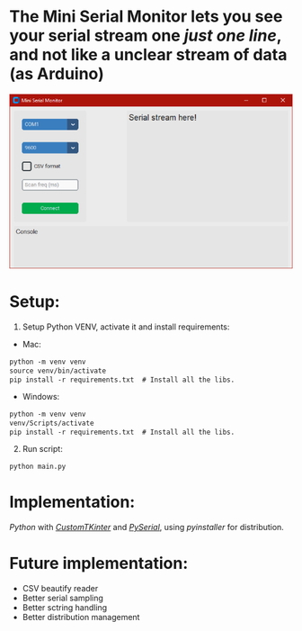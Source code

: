# The Mini Serial Monitor lets you see your serial stream one *just one line*, and not like a unclear stream of data (as Arduino)
![app screenshot](screenshot.png)

# Setup:
1. Setup Python VENV, activate it and install requirements:
- Mac:
```
python -m venv venv
source venv/bin/activate
pip install -r requirements.txt  # Install all the libs.
```
- Windows:
```
python -m venv venv
venv/Scripts/activate
pip install -r requirements.txt  # Install all the libs.
```
2. Run script:
```
python main.py
```
# Implementation:
_Python_ with [_CustomTKinter_](https://github.com/TomSchimansky/CustomTkinter) and [_PySerial_](https://github.com/pyserial/pyserial), using _pyinstaller_ for distribution.

# Future implementation:
- CSV beautify reader
- Better serial sampling
- Better sctring handling
- Better distribution management